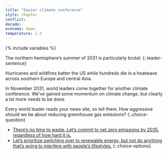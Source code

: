 ```yaml
---
title: "Easier climate conference"
style: chapter
conflict: 
decade: 
economy: down
temperature: 1.5
---
```


{% include variables %}

The northern hemisphere’s summer of 2031 is particularly brutal: 
{:.leader-sentence}

Hurricanes and wildfires batter the US while hundreds die in a heatwave across southern Europe and central Asia.

In November 2031, world leaders come together for another climate conference. We’ve gained some momentum on climate change, but clearly a lot more needs to be done.

Every world leader reads your news site, so tell them. How aggressive should we be about reducing greenhouse gas emissions?
{:.choice-question}

- [There’s no time to waste. Let’s commit to net zero emissions by 2035, regardless of how hard it is.](chapter_pay-for-transition.html)
- [Let’s prioritize switching over to renewable energy, but not do anything that’s going to interfere with people’s lifestyles.](chapter_city-led-decarbonization.html)
{:.choice-options}
